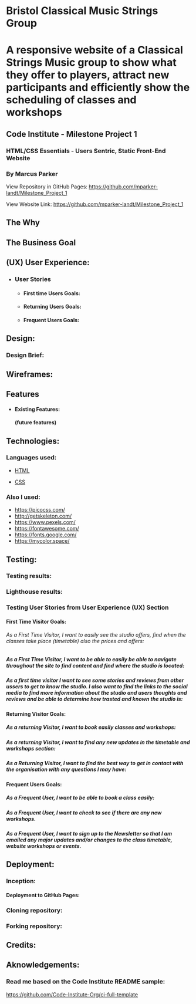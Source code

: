 # Bristol Classical Music Strings Group


# A responsive website of a Classical Strings Music group to show what they offer to players, attract new participants and efficiently show the scheduling of classes and workshops 

## Code Institute - Milestone Project 1 

### HTML/CSS Essentials - Users Sentric, Static Front-End Website

### By Marcus Parker

View Repository in GitHub Pages: https://github.com/mparker-landt/Milestone_Project_1

View Website Link: https://github.com/mparker-landt/Milestone_Project_1

## The Why


 
## The Business Goal



## (UX) User Experience: 


- ### User Stories

  - #### First time Users Goals:

  - #### Returning Users Goals:

  - #### Frequent Users Goals:

## Design:



### Design Brief:


## Wireframes:


## Features

 - #### Existing Features:
     

   #### (future features)


## Technologies: 

### Languages used: 

- [HTML](https://en.wikipedia.org/wiki/HTML5)

- [CSS](https://en.wikipedia.org/wiki/CSS)

### Also I used: 

- https://picocss.com/
- http://getskeleton.com/
- https://www.pexels.com/
- https://fontawesome.com/
- https://fonts.google.com/
- https://mycolor.space/

## Testing: 

### Testing results:



### Lighthouse results:


### Testing User Stories from User Experience (UX) Section

 #### First Time Visitor Goals: 

  ###### As a First Time Visitor, I want to easily see the studio offers, find when the classes take place (timetable) also the prices and offers:
     

  ##### As a First Time Visitor, I want to be able to easily be able to navigate throughout the site to find content and find where the studio is located:


  ##### As a first time visitor I want to see some stories and reviews from other ussers to get to know the studio. I also want to find the links to the social media to find more information about the studio and users thoughts and reviews and be able to determine how trasted and known the studio is:

    
 #### Returning Visitor Goals: 

  ##### As a returning Visitor, I want to book easily classes and workshops:
   

  ##### As a returning Visitor, I want to find any new updates in the timetable and workshops section:


  ##### As a Returning Visitor, I want to find the best way to get in contact with the organisation with any questions I may have:


 #### Frequent Users Goals:

##### As a Frequent User, I want to be able to book a class easily:


##### As a Frequent User, I want to check to see if there are any new workshops.


##### As a Frequent User, I want to sign up to the Newsletter so that I am emailed any major updates and/or changes to the class timetable, website workshops or events.



## Deployment:


### Inception:


#### Deployment to GitHub Pages:



### Cloning repository:



### Forking repository:



## Credits:

## Aknowledgements:



### Read me based on the Code Institute README sample:
https://github.com/Code-Institute-Org/ci-full-template